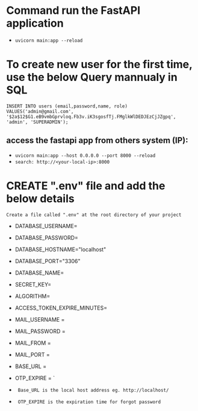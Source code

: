 # Command run the FastAPI application
- `uvicorn main:app --reload`

# To create new user for the first time, use the below Query mannualy in SQL
``` INSERT INTO users (email,password,name, role) VALUES('admin@gmail.com', '$2a$12$G1.eB9vmbGprvloq.Fb3v.iK3sgosfTj.FMglkWlDEDJEzCjJZgpq', 'admin', 'SUPERADMIN'); ```

## access the fastapi app from others system (IP):
- `uvicorn main:app --host 0.0.0.0 --port 8000 --reload`
- `search: http://<your-local-ip>:8000`

# CREATE ".env" file and add the below details
```Create a file called ".env" at the root directory of your project ``` 

- DATABASE_USERNAME=     
- DATABASE_PASSWORD=
- DATABASE_HOSTNAME="localhost"
- DATABASE_PORT="3306"
- DATABASE_NAME=

- SECRET_KEY=
- ALGORITHM=
- ACCESS_TOKEN_EXPIRE_MINUTES=

- MAIL_USERNAME = 
- MAIL_PASSWORD = 
- MAIL_FROM = 
- MAIL_PORT = 
- BASE_URL = 
- OTP_EXPIRE = `

- ` Base_URL is the local host address eg. http://localhost/`
- ` OTP_EXPIRE is the expiration time for forgot password`

